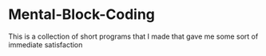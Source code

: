# Mental-Block-Coding
This is a collection of short programs that I made that gave me some sort of immediate satisfaction
